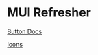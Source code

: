 # MUI Refresher

[Button Docs](https://mui.com/material-ui/react-button/)

[Icons](https://mui.com/material-ui/material-icons/?query=football)